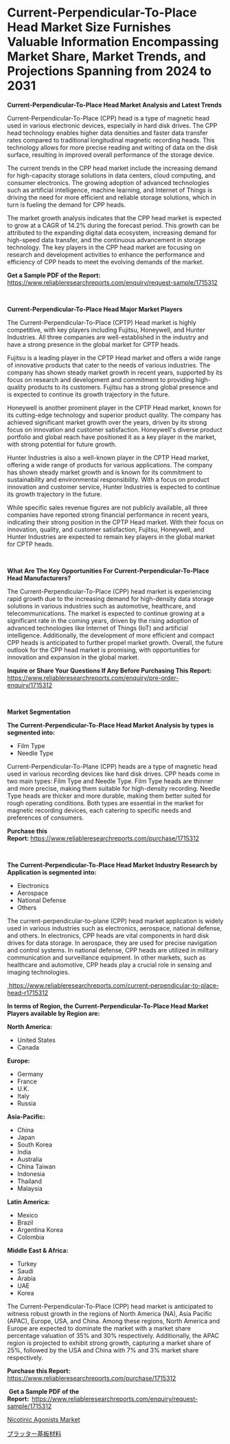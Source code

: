 <p><h1>Current-Perpendicular-To-Place Head Market Size Furnishes Valuable Information Encompassing Market Share, Market Trends, and Projections Spanning from 2024 to 2031</h1></p><p><strong>Current-Perpendicular-To-Place Head Market Analysis and Latest Trends</strong></p>
<p><p>Current-Perpendicular-To-Place (CPP) head is a type of magnetic head used in various electronic devices, especially in hard disk drives. The CPP head technology enables higher data densities and faster data transfer rates compared to traditional longitudinal magnetic recording heads. This technology allows for more precise reading and writing of data on the disk surface, resulting in improved overall performance of the storage device.</p><p>The current trends in the CPP head market include the increasing demand for high-capacity storage solutions in data centers, cloud computing, and consumer electronics. The growing adoption of advanced technologies such as artificial intelligence, machine learning, and Internet of Things is driving the need for more efficient and reliable storage solutions, which in turn is fueling the demand for CPP heads.</p><p>The market growth analysis indicates that the CPP head market is expected to grow at a CAGR of 14.2% during the forecast period. This growth can be attributed to the expanding digital data ecosystem, increasing demand for high-speed data transfer, and the continuous advancement in storage technology. The key players in the CPP head market are focusing on research and development activities to enhance the performance and efficiency of CPP heads to meet the evolving demands of the market.</p></p>
<p><strong>Get a Sample PDF of the Report:&nbsp;</strong> <a href="https://www.reliableresearchreports.com/enquiry/request-sample/1715312">https://www.reliableresearchreports.com/enquiry/request-sample/1715312</a></p>
<p>&nbsp;</p>
<p><strong>Current-Perpendicular-To-Place Head Major Market Players</strong></p>
<p><p>The Current-Perpendicular-To-Place (CPTP) Head market is highly competitive, with key players including Fujitsu, Honeywell, and Hunter Industries. All three companies are well-established in the industry and have a strong presence in the global market for CPTP heads.</p><p>Fujitsu is a leading player in the CPTP Head market and offers a wide range of innovative products that cater to the needs of various industries. The company has shown steady market growth in recent years, supported by its focus on research and development and commitment to providing high-quality products to its customers. Fujitsu has a strong global presence and is expected to continue its growth trajectory in the future.</p><p>Honeywell is another prominent player in the CPTP Head market, known for its cutting-edge technology and superior product quality. The company has achieved significant market growth over the years, driven by its strong focus on innovation and customer satisfaction. Honeywell's diverse product portfolio and global reach have positioned it as a key player in the market, with strong potential for future growth.</p><p>Hunter Industries is also a well-known player in the CPTP Head market, offering a wide range of products for various applications. The company has shown steady market growth and is known for its commitment to sustainability and environmental responsibility. With a focus on product innovation and customer service, Hunter Industries is expected to continue its growth trajectory in the future.</p><p>While specific sales revenue figures are not publicly available, all three companies have reported strong financial performance in recent years, indicating their strong position in the CPTP Head market. With their focus on innovation, quality, and customer satisfaction, Fujitsu, Honeywell, and Hunter Industries are expected to remain key players in the global market for CPTP heads.</p></p>
<p>&nbsp;</p>
<p><strong>What Are The Key Opportunities For Current-Perpendicular-To-Place Head Manufacturers?</strong></p>
<p><p>The Current-Perpendicular-To-Place (CPP) head market is experiencing rapid growth due to the increasing demand for high-density data storage solutions in various industries such as automotive, healthcare, and telecommunications. The market is expected to continue growing at a significant rate in the coming years, driven by the rising adoption of advanced technologies like Internet of Things (IoT) and artificial intelligence. Additionally, the development of more efficient and compact CPP heads is anticipated to further propel market growth. Overall, the future outlook for the CPP head market is promising, with opportunities for innovation and expansion in the global market.</p></p>
<p><strong>Inquire or Share Your Questions If Any Before Purchasing This Report:</strong> <a href="https://www.reliableresearchreports.com/enquiry/pre-order-enquiry/1715312">https://www.reliableresearchreports.com/enquiry/pre-order-enquiry/1715312</a></p>
<p>&nbsp;</p>
<p><strong>Market Segmentation</strong></p>
<p><strong>The Current-Perpendicular-To-Place Head Market Analysis by types is segmented into:</strong></p>
<p><ul><li>Film Type</li><li>Needle Type</li></ul></p>
<p><p>Current-Perpendicular-To-Plane (CPP) heads are a type of magnetic head used in various recording devices like hard disk drives. CPP heads come in two main types: Film Type and Needle Type. Film Type heads are thinner and more precise, making them suitable for high-density recording. Needle Type heads are thicker and more durable, making them better suited for rough operating conditions. Both types are essential in the market for magnetic recording devices, each catering to specific needs and preferences of consumers.</p></p>
<p><strong>Purchase this Report:&nbsp;</strong><a href="https://www.reliableresearchreports.com/purchase/1715312">https://www.reliableresearchreports.com/purchase/1715312</a></p>
<p>&nbsp;</p>
<p><strong>The Current-Perpendicular-To-Place Head Market Industry Research by Application is segmented into:</strong></p>
<p><ul><li>Electronics</li><li>Aerospace</li><li>National Defense</li><li>Others</li></ul></p>
<p><p>The current-perpendicular-to-plane (CPP) head market application is widely used in various industries such as electronics, aerospace, national defense, and others. In electronics, CPP heads are vital components in hard disk drives for data storage. In aerospace, they are used for precise navigation and control systems. In national defense, CPP heads are utilized in military communication and surveillance equipment. In other markets, such as healthcare and automotive, CPP heads play a crucial role in sensing and imaging technologies.</p></p>
<p><a href="https://www.reliableresearchreports.com/current-perpendicular-to-place-head-r1715312">&nbsp;https://www.reliableresearchreports.com/current-perpendicular-to-place-head-r1715312</a></p>
<p><strong>In terms of Region, the Current-Perpendicular-To-Place Head Market Players available by Region are:</strong></p>
<p>
    <p> <strong> North America: </strong>
        <ul>
            <li>United States</li>
            <li>Canada</li>
        </ul>
        </p> 
    <p> <strong> Europe: </strong>
        <ul>
            <li>Germany</li>
            <li>France</li>
            <li>U.K.</li>
            <li>Italy</li>
            <li>Russia</li>
        </ul>
        </p> 
    <p> <strong> Asia-Pacific: </strong>
        <ul>
            <li>China</li>
            <li>Japan</li>
            <li>South Korea</li>
            <li>India</li>
            <li>Australia</li>
            <li>China Taiwan</li>
            <li>Indonesia</li>
            <li>Thailand</li>
            <li>Malaysia</li>
        </ul>
        </p> 
    <p> <strong> Latin America: </strong>
        <ul>
            <li>Mexico</li>
            <li>Brazil</li>
            <li>Argentina Korea</li>
            <li>Colombia</li>
        </ul>
        </p> 
    <p> <strong> Middle East & Africa: </strong>
        <ul>
            <li>Turkey</li>
            <li>Saudi</li>
            <li>Arabia</li>
            <li>UAE</li>
            <li>Korea</li>
        </ul>
    </p>
    </p>
<p><p>The Current-Perpendicular-To-Place (CPP) head market is anticipated to witness robust growth in the regions of North America (NA), Asia Pacific (APAC), Europe, USA, and China. Among these regions, North America and Europe are expected to dominate the market with a market share percentage valuation of 35% and 30% respectively. Additionally, the APAC region is projected to exhibit strong growth, capturing a market share of 25%, followed by the USA and China with 7% and 3% market share respectively.</p></p>
<p><strong>Purchase this Report: </strong><a href="https://www.reliableresearchreports.com/purchase/1715312">https://www.reliableresearchreports.com/purchase/1715312</a></p>
<p>&nbsp;<strong>Get a Sample PDF of the Report:&nbsp;&nbsp;</strong><a href="https://www.reliableresearchreports.com/enquiry/request-sample/1715312">https://www.reliableresearchreports.com/enquiry/request-sample/1715312</a></p>
<p><strong></strong></p>
<p><p><a href="https://github.com/mauripalmi/Market-Research-Report-List-3/blob/main/nicotinic-agonists-market.md">Nicotinic Agonists Market</a></p><p><a href="https://github.com/one-cool-chick/Market-Research-Report-List-2/blob/main/4838253113552.md">プラッター基板材料</a></p></p>
